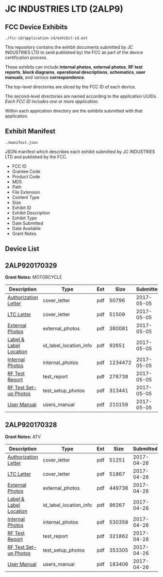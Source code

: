 # JC INDUSTRIES LTD (2ALP9)
## FCC Device Exhibits

```
./fcc-id/application-id/exhibit-id.ext
```

This repository contains the exhibit documents submitted by JC INDUSTRIES LTD to (and published by) the FCC as part of the device certification process.

These exhibits can include **internal photos**, **external photos**, **RF test reports**, **block diagrams**, **operational descriptions**, **schematics**, **user manuals**, and various **correspondence**.

The top-level directories are sliced by the FCC ID of each device.

The second-level directories are named according to the application UUIDs. *Each FCC ID includes one or more application.*

Within each application directory are the exhibits submitted with that application. 

## Exhibit Manifest

```
./manifest.json
```

JSON manifest which describes each exhibit submitted by JC INDUSTRIES LTD and published by the FCC.

- FCC ID
- Grantee Code
- Product Code
- MD5
- Path
- File Extension
- Content Type
- Size
- Exhibit ID
- Exhibit Description
- Exhibit Type
- Date Submitted
- Date Available
- Grant Notes

## Device List
## 2ALP920170329
**Grant Notes:** MOTORCYCLE

| Description | Type | Ext | Size | Submitted | Available |
| ----------- | ---- | --- | ---- | --------- | --------- |
| [Authorization Letter](2ALP920170329/2ea5519793d282715c366187b6237d98/3380654.pdf) | cover_letter | pdf | 50796 | 2017-05-05 | 2017-05-05 |
| [LTC Letter](2ALP920170329/2ea5519793d282715c366187b6237d98/3380655.pdf) | cover_letter | pdf | 51509 | 2017-05-05 | 2017-05-05 |
| [External Photos](2ALP920170329/2ea5519793d282715c366187b6237d98/3380656.pdf) | external_photos | pdf | 380081 | 2017-05-05 | 2017-05-05 |
| [Label & Label Location](2ALP920170329/2ea5519793d282715c366187b6237d98/3380657.pdf) | id_label_location_info | pdf | 92651 | 2017-05-05 | 2017-05-05 |
| [Internal Photos](2ALP920170329/2ea5519793d282715c366187b6237d98/3380658.pdf) | internal_photos | pdf | 1234472 | 2017-05-05 | 2017-05-05 |
| [RF Test Report](2ALP920170329/2ea5519793d282715c366187b6237d98/3380661.pdf) | test_report | pdf | 278738 | 2017-05-05 | 2017-05-05 |
| [RF Test Set-up Photos](2ALP920170329/2ea5519793d282715c366187b6237d98/3380662.pdf) | test_setup_photos | pdf | 313441 | 2017-05-05 | 2017-05-05 |
| [User Manual](2ALP920170329/2ea5519793d282715c366187b6237d98/3380663.pdf) | users_manual | pdf | 210159 | 2017-05-05 | 2017-05-05 |
## 2ALP920170328
**Grant Notes:** ATV

| Description | Type | Ext | Size | Submitted | Available |
| ----------- | ---- | --- | ---- | --------- | --------- |
| [Authorization Letter](2ALP920170328/900449e3580c5c0f16b7030d3cc8f537/3371488.pdf) | cover_letter | pdf | 51251 | 2017-04-26 | 2017-04-26 |
| [LTC Letter](2ALP920170328/900449e3580c5c0f16b7030d3cc8f537/3371489.pdf) | cover_letter | pdf | 51867 | 2017-04-26 | 2017-04-26 |
| [External Photos](2ALP920170328/900449e3580c5c0f16b7030d3cc8f537/3371490.pdf) | external_photos | pdf | 449738 | 2017-04-26 | 2017-04-26 |
| [Label & Label Location](2ALP920170328/900449e3580c5c0f16b7030d3cc8f537/3371491.pdf) | id_label_location_info | pdf | 96267 | 2017-04-26 | 2017-04-26 |
| [Internal Photos](2ALP920170328/900449e3580c5c0f16b7030d3cc8f537/3371492.pdf) | internal_photos | pdf | 530359 | 2017-04-26 | 2017-04-26 |
| [RF Test Report](2ALP920170328/900449e3580c5c0f16b7030d3cc8f537/3371495.pdf) | test_report | pdf | 321862 | 2017-04-26 | 2017-04-26 |
| [RF Test Set-up Photos](2ALP920170328/900449e3580c5c0f16b7030d3cc8f537/3371496.pdf) | test_setup_photos | pdf | 353305 | 2017-04-26 | 2017-04-26 |
| [User Manual](2ALP920170328/900449e3580c5c0f16b7030d3cc8f537/3371497.pdf) | users_manual | pdf | 183406 | 2017-04-26 | 2017-04-26 |
